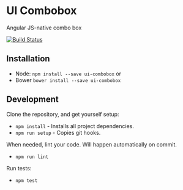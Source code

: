 # UI Combobox
Angular JS-native combo box

[![Build Status](https://travis-ci.org/ui-combobox/ui-combobox.svg?branch=master)](https://travis-ci.org/ui-combobox/ui-combobox)

## Installation

- Node: `npm install --save ui-combobox` or
- Bower `bower install --save ui-combobox`

## Development

Clone the repository, and get yourself setup:

- `npm install` - Installs all project dependencies.
- `npm run setup` - Copies git hooks.

When needed, lint your code. Will happen automatically on commit.

- `npm run lint`

Run tests:

- `npm test`
